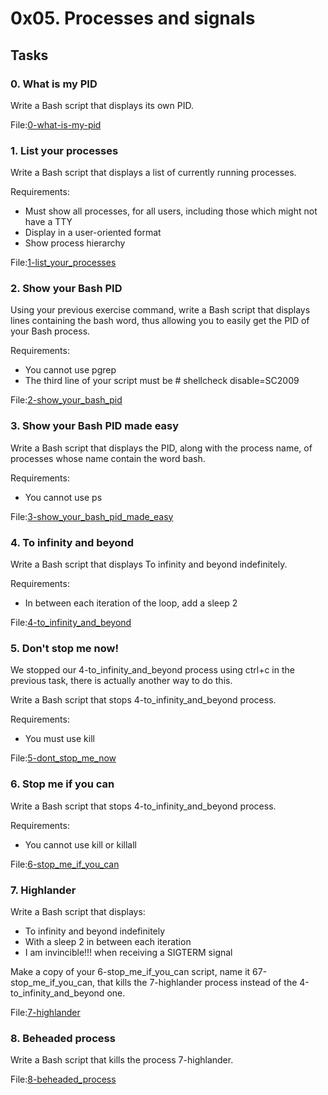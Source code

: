 # 0x05. Processes and signals

## Tasks

### 0. What is my PID

Write a Bash script that displays its own PID. </br>

File:[0-what-is-my-pid](0-what-is-my-pid)

### 1. List your processes

Write a Bash script that displays a list of currently running processes. </br>

Requirements:

  - Must show all processes, for all users, including those which might not have a TTY
  - Display in a user-oriented format
  - Show process hierarchy </br>

File:[1-list\_your\_processes](1-list_your_processes)

### 2. Show your Bash PID

Using your previous exercise command, write a Bash script that displays lines containing the bash word, thus allowing you to easily get the PID of your Bash process. </br>

Requirements:

  - You cannot use pgrep
  - The third line of your script must be # shellcheck disable=SC2009 </br>

File:[2-show\_your\_bash\_pid](2-show_your_bash_pid)

### 3. Show your Bash PID made easy

Write a Bash script that displays the PID, along with the process name, of processes whose name contain the word bash. </br>

Requirements:

  - You cannot use ps </br>

File:[3-show\_your\_bash\_pid\_made\_easy](3-show_your_bash_pid_made_easy)

### 4. To infinity and beyond

Write a Bash script that displays To infinity and beyond indefinitely. </br>

Requirements:

  - In between each iteration of the loop, add a sleep 2 </br>

File:[4-to\_infinity\_and\_beyond](4-to_infinity_and_beyond)

### 5. Don't stop me now!

We stopped our 4-to\_infinity\_and\_beyond process using ctrl+c in the previous task, there is actually another way to do this. </br>

Write a Bash script that stops 4-to\_infinity\_and\_beyond process. </br>

Requirements:

  - You must use kill </br>

File:[5-dont\_stop\_me\_now](5-dont_stop_me_now)

### 6. Stop me if you can

Write a Bash script that stops 4-to\_infinity\_and\_beyond process. </br>

Requirements:

  - You cannot use kill or killall </br>

File:[6-stop\_me\_if\_you\_can](6-stop_me_if_you_can)

### 7. Highlander

Write a Bash script that displays:

  - To infinity and beyond indefinitely
  - With a sleep 2 in between each iteration
  - I am invincible!!! when receiving a SIGTERM signal

Make a copy of your 6-stop\_me\_if\_you\_can script, name it 67-stop\_me\_if\_you\_can, that kills the 7-highlander process instead of the 4-to\_infinity\_and\_beyond one.

File:[7-highlander](7-highlander)

### 8. Beheaded process

Write a Bash script that kills the process 7-highlander. </br>

File:[8-beheaded\_process](8-beheaded_process)


